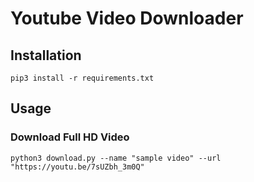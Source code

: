 # Youtube Video Downloader

## Installation
```shell
pip3 install -r requirements.txt
```

## Usage

### Download Full HD Video
```shell
python3 download.py --name "sample video" --url "https://youtu.be/7sUZbh_3m0Q"
```

